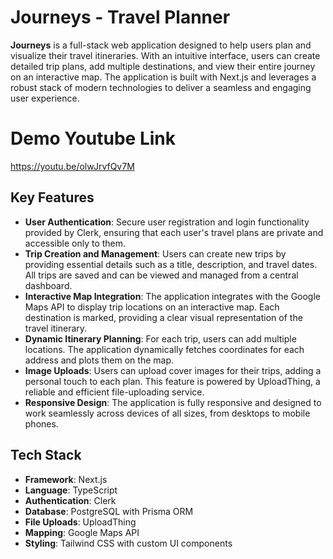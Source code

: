 # Journeys - Travel Planner

**Journeys** is a full-stack web application designed to help users plan and visualize their travel itineraries. With an intuitive interface, users can create detailed trip plans, add multiple destinations, and view their entire journey on an interactive map. The application is built with Next.js and leverages a robust stack of modern technologies to deliver a seamless and engaging user experience.

# Demo Youtube Link
https://youtu.be/olwJrvfQv7M

## Key Features

- **User Authentication**: Secure user registration and login functionality provided by Clerk, ensuring that each user's travel plans are private and accessible only to them.
- **Trip Creation and Management**: Users can create new trips by providing essential details such as a title, description, and travel dates. All trips are saved and can be viewed and managed from a central dashboard.
- **Interactive Map Integration**: The application integrates with the Google Maps API to display trip locations on an interactive map. Each destination is marked, providing a clear visual representation of the travel itinerary.
- **Dynamic Itinerary Planning**: For each trip, users can add multiple locations. The application dynamically fetches coordinates for each address and plots them on the map.
- **Image Uploads**: Users can upload cover images for their trips, adding a personal touch to each plan. This feature is powered by UploadThing, a reliable and efficient file-uploading service.
- **Responsive Design**: The application is fully responsive and designed to work seamlessly across devices of all sizes, from desktops to mobile phones.

## Tech Stack

- **Framework**: Next.js
- **Language**: TypeScript
- **Authentication**: Clerk
- **Database**: PostgreSQL with Prisma ORM
- **File Uploads**: UploadThing
- **Mapping**: Google Maps API
- **Styling**: Tailwind CSS with custom UI components
